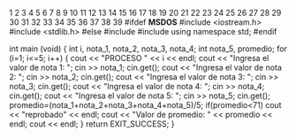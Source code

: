 1
2
3
4
5
6
7
8
9
10
11
12
13
14
15
16
17
18
19
20
21
22
23
24
25
26
27
28
29
30
31
32
33
34
35
36
37
38
39
#ifdef __MSDOS__
    #include <iostream.h>
    #include <stdlib.h>
#else
    #include <iostream>
    #include <cstdlib>
    using namespace std;
#endif

int main (void)
{
    int i, nota_1, nota_2, nota_3, nota_4;
    int nota_5, promedio;
    for (i=1; i<=5; i++)
    {
        cout << "PROCESO " << i << endl;
        cout << "Ingresa el valor de nota 1: ";
        cin >> nota_1;
        cin.get();
        cout << "Ingresa el valor de nota 2: ";
        cin >> nota_2;
        cin.get();
        cout << "Ingresa el valor de nota 3: ";
        cin >> nota_3;
        cin.get();
        cout << "Ingresa el valor de nota 4: ";
        cin >> nota_4;
        cin.get();
        cout << "Ingresa el valor de nota 5: ";
        cin >> nota_5;
        cin.get();
        promedio=(nota_1+nota_2+nota_3+nota_4+nota_5)/5;
        if(promedio<71)
            cout << "reprobado" << endl;
        cout << "Valor de promedio: " << promedio << endl;
        cout << endl;
    }
    return EXIT_SUCCESS;
}
